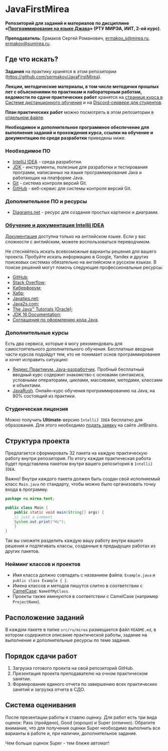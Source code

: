 # JavaFirstMirea
**Репозиторий для заданий и материалов по дисциплине «[Программирование на языке Джава](https://online-edu.mirea.ru/course/view.php?id=4053)» (РТУ МИРЭА, ИИТ, 2-ой курс).**

**Преподаватель**: Ермаков Сергей Романович, ermakov_s@mirea.ru, ermakov@sumirea.ru.

## Где что искать?

**Задания** на практику хранятся в этом репозитории (https://github.com/sermakov/JavaFirstMirea).

**Лекции, методические материалы, в том числе методички прошлых лет с объяснениями по практикам и лабораторным работам, ведомости по сдаче практических работ** хранятся на [странице курса в Системе дистанционного обучения](https://online-edu.mirea.ru/course/view.php?id=4053) и на [Discord-сервере для студентов](https://discord.gg/bcN2u46g4D).

**План практических работ** можно посмотреть в этом репозитории в [отдельном файле](https://github.com/sermakov/JavaFirstMirea/blob/master/Schedule.md).

**Необходимое и дополнительное программное обеспечение для выполнения заданий и прохождения курса, ссылки на обучение и документацию по среде разработки** приведены ниже.

### Необходимое ПО
* [IntelliJ IDEA](https://www.jetbrains.com/ru-ru/idea/download/) - среда разработки.
* [JDK](https://www.oracle.com/ru/java/technologies/javase-jdk16-downloads.html) - инструменты, полезные для разработки и тестирования программ, написанных на языке программирования Java и работающих на платформе Java.
* [Git](https://git-scm.com/downloads) - система контроля версий Git.
* [GitHub](https://github.com) - веб-сервис для системы контроля версий Git.

### Дополнительное ПО и ресурсы
* [Diagrams.net](https://app.diagrams.net/) - ресурс для создания простых картинок и диаграмм.

### [Обучение и документация Intellij IDEA](https://www.jetbrains.com/ru-ru/idea/resources/)

[Документация](https://www.jetbrains.com/help/idea/discover-intellij-idea.html) доступна только на английском языке. Если у вас сложности с английским, можете воспользоваться переводчиком.

Не стесняйтесь искать всевозможные варианты решения для вашего проекта. Пробуйте искать информацию в Google, Yandex и других поисковых системах обязательно на английском и русском языках. В поиске решений могут помочь следующие профессиональные ресурсы:

- [GitHub](https://github.com/);
- [Stack Overflow](https://stackoverflow.com/);
- [Киберфорум](https://www.cyberforum.ru/);
- [Хабр](https://habr.com/ru/all/);
- [Javatips.net](https://www.javatips.net/);
- [Java2s.com]();
- [The Java™ Tutorials (Oracle)](https://docs.oracle.com/javase/tutorial/);
- [JDK 16 Documentation](https://docs.oracle.com/en/java/javase/16/);
- [Соглашения по оформлению кода Java](https://www.oracle.com/java/technologies/javase/codeconventions-contents.html).

### Дополнительные курсы

Есть два сервиса, которые я могу рекомендовать для самостоятельного дополнительного обучения. Бесплатные вводные части курсов подойдут тем, кто не понимает основ программирования и хочет исправить ситуацию:

* [Яндекс.Практикум. Java-разработчик](https://practicum.yandex.ru/profile/java-developer/). Пробный бесплатный вводный курс содержит знакомство с основами синтаксиса, условными операторами, циклами, массивами, методами, классами и объектами.
* [JavaRush](https://javarush.ru/me). Онлайн-курс обучения программированию на Java, на 80% состоящий из практики.

### Студенческая лицензия

Можно получить **Ultimate**-версию `IntelliJ IDEA` бесплатно для образования. Для этого необходимо [подать заявку](https://www.jetbrains.com/ru-ru/community/education/#students) на сайте JetBrains.

## Структура проекта
Предлагается сформировать 32 пакета на каждую практическую работу внутри репозитория. По итогу каждая практическая работа будет представлена пакетом внутри вашего репозитория в `IntelliJ IDEA`. 

Важно! Внутри каждого пакета должен быть создан свой исполняемый класс `Main.java` по стандарту, чтобы можно было организовать точку входа в программу.

```java
package ru.mirea.test;

public class Main {
    public static void main(String[] args) {
	// just a comment
    System.out.print("Hi");
    }
}
```
Так вы сможете разделить каждую вашу работу внутри вашего решения и подтягивать классы, созданные в предыдущих работах из других пакетов.

### Нейминг классов и проектов
* Имя класса должно совпадать с названием файла: `Example.java` и `public class Example { }`.
* Имена классов и методов пишутся слитно в соответствии с [CamelCase](https://ru.wikipedia.org/wiki/CamelCase): `NameOfMyClass`.
* Проекты также именуются в соответствии с CamelCase (например `ProjectName`).

## Расположение заданий

В каждом пакете в папке `src/ru/mirea` размещается файл `README.md`, в котором содержится описание практической работы, задание на выполнение и дополнительные ресурсы по теме задания.

## Порядок сдачи работ
1. Загрузка готового проекта на свой репозиторий GitHub.
2. Презентация проекта преподавателю на очном практическом занятии.
3. Формирование единого отчета по завершению всех практических занятий и загрузка отчета в СДО.

## Система оценивания

После презентации работы я ставлю оценку. Для работ есть три вида оценок: Pass (пройдено), Good (хорошо) и Super (отлично). Обратите внимание, что для получения оценки Super необходимо выполнить все варианты в работе и, при наличии, дополнительное задание.

Чем больше оценок Super - тем ближе автомат! 

